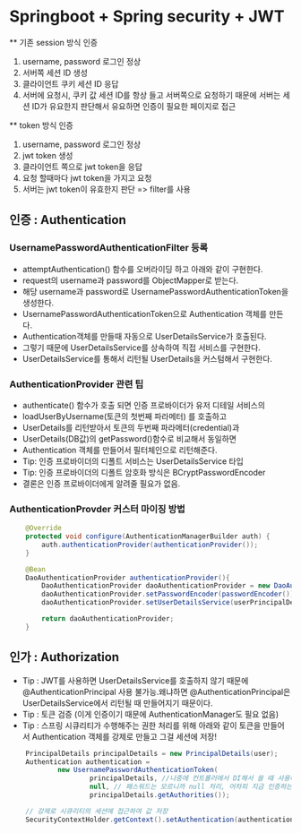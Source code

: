 # Springboot + Spring security + JWT


** 기존 session 방식 인증
1. username, password 로그인 정상
2. 서버쪽 세션 ID 생성
3. 클라이언트 쿠키 세션 ID 응답
4. 서버에 요청시, 쿠키 값 세션 ID를 항상 들고 서버쪽으로 요청하기 때문에 서버는 세션 ID가 유요한지 판단해서 유요하면 인증이 필요한 페이지로 접근

** token 방식 인증
1. username, password 로그인 정상
2. jwt token 생성
3. 클라이언트 쪽으로 jwt token을 응답
4. 요청 할때마다 jwt token을 가지고 요청
5. 서버는 jwt token이 유효한지 판단 => filter를 사용

## 인증 : Authentication

### UsernamePasswordAuthenticationFilter 등록
- attemptAuthentication() 함수를 오버라이딩 하고 아래와 같이 구현한다.
- request의 username과 password를 ObjectMapper로 받는다.
- 해당 username과 password로 UsernamePasswordAuthenticationToken을 생성한다.
- UsernamePasswordAuthenticationToken으로 Authentication 객체를 만든다.
- Authentication객체를 만들때 자동으로 UserDetailsService가 호출된다.
- 그렇기 때문에 UserDetailsService를 상속하여 직접 서비스를 구현한다.
- UserDetailsService를 통해서 리턴될 UserDetails을 커스텀해서 구현한다.

### AuthenticationProvider 관련 팁
- authenticate() 함수가 호출 되면 인증 프로바이더가 유저 디테일 서비스의
- loadUserByUsername(토큰의 첫번째 파라메터) 를 호출하고
- UserDetails를 리턴받아서 토큰의 두번째 파라메터(credential)과
- UserDetails(DB값)의 getPassword()함수로 비교해서 동일하면
- Authentication 객체를 만들어서 필터체인으로 리턴해준다.
- Tip: 인증 프로바이더의 디폴트 서비스는 UserDetailsService 타입
- Tip: 인증 프로바이더의 디폴트 암호화 방식은 BCryptPasswordEncoder
- 결론은 인증 프로바이더에게 알려줄 필요가 없음.

### AuthenticationProvder 커스터 마이징 방법

```java
    @Override
    protected void configure(AuthenticationManagerBuilder auth) {
        auth.authenticationProvider(authenticationProvider());
    }

    @Bean
    DaoAuthenticationProvider authenticationProvider(){
        DaoAuthenticationProvider daoAuthenticationProvider = new DaoAuthenticationProvider();
        daoAuthenticationProvider.setPasswordEncoder(passwordEncoder());
        daoAuthenticationProvider.setUserDetailsService(userPrincipalDetailsService);

        return daoAuthenticationProvider;
    }
```

## 인가 : Authorization
- Tip : JWT를 사용하면 UserDetailsService를 호출하지 않기 때문에 @AuthenticationPrincipal 사용 불가능.왜냐하면 @AuthenticationPrincipal은 UserDetailsService에서 리턴될 때 만들어지기 때문이다.
- Tip : 토큰 검증 (이게 인증이기 때문에 AuthenticationManager도 필요 없음)
- Tip : 스프링 시큐리티가 수행해주는 권한 처리를 위해 아래와 같이 토큰을 만들어서 Authentication 객체를 강제로 만들고 그걸 세션에 저장!

```java
    PrincipalDetails principalDetails = new PrincipalDetails(user);
    Authentication authentication =
            new UsernamePasswordAuthenticationToken(
                    principalDetails, //나중에 컨트롤러에서 DI해서 쓸 때 사용하기 편함.
                    null, // 패스워드는 모르니까 null 처리, 어차피 지금 인증하는게 아니니까!!
                    principalDetails.getAuthorities());

    // 강제로 시큐리티의 세션에 접근하여 값 저장
    SecurityContextHolder.getContext().setAuthentication(authentication);
```